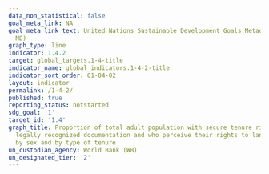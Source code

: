 ```yaml
---
data_non_statistical: false
goal_meta_link: NA
goal_meta_link_text: United Nations Sustainable Development Goals Metadata (PDF 4.0
  MB)
graph_type: line
indicator: 1.4.2
target: global_targets.1-4-title
indicator_name: global_indicators.1-4-2-title
indicator_sort_order: 01-04-02
layout: indicator
permalink: /1-4-2/
published: true
reporting_status: notstarted
sdg_goal: '1'
target_id: '1.4'
graph_title: Proportion of total adult population with secure tenure rights to land, with
  legally recognized documentation and who perceive their rights to land as secure,
  by sex and by type of tenure
un_custodian_agency: World Bank (WB)
un_designated_tier: '2'
---
```

